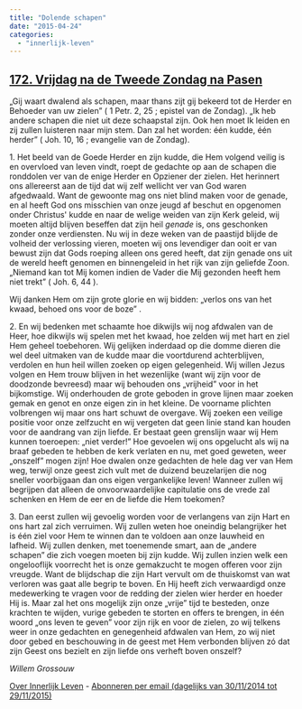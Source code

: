 ```yaml
---
title: "Dolende schapen"
date: "2015-04-24"
categories: 
  - "innerlijk-leven"
---
```


## [172\. Vrijdag na de Tweede Zondag na Pasen](http://ift.tt/1GnVJOf)

„Gij waart dwalend als schapen, maar thans zijt gij bekeerd tot de Herder en Behoeder van uw zielen” ( 1 Petr. 2, 25 ; epistel van de Zondag). „Ik heb andere schapen die niet uit deze schaapstal zijn. Ook hen moet Ik leiden en zij zullen luisteren naar mijn stem. Dan zal het worden: één kudde, één herder” ( Joh. 10, 16 ; evangelie van de Zondag).

1\. Het beeld van de Goede Herder en zijn kudde, die Hem volgend veilig is en overvloed van leven vindt, roept de gedachte op aan de schapen die ronddolen ver van de enige Herder en Opziener der zielen. Het herinnert ons allereerst aan de tijd dat wij zelf wellicht ver van God waren afgedwaald. Want de gewoonte mag ons niet blind maken voor de genade, en al heeft God ons misschien van onze jeugd af beschut en opgenomen onder Christus' kudde en naar de welige weiden van zijn Kerk geleid, wij moeten altijd blijven beseffen dat zijn heil _genade_ is, ons geschonken zonder onze verdiensten. Nu wij in deze weken van de paastijd blijde de volheid der verlossing vieren, moeten wij ons levendiger dan ooit er van bewust zijn dat Gods roeping alleen ons gered heeft, dat zijn genade ons uit de wereld heeft genomen en binnengeleid in het rijk van zijn geliefde Zoon. „Niemand kan tot Mij komen indien de Vader die Mij gezonden heeft hem niet trekt” ( Joh. 6, 44 ).

Wij danken Hem om zijn grote glorie en wij bidden: „verlos ons van het kwaad, behoed ons voor de boze” .

2\. En wij bedenken met schaamte hoe dikwijls wij nog afdwalen van de Heer, hoe dikwijls wij spelen met het kwaad, hoe zelden wij met hart en ziel Hem geheel toebehoren. Wij gelijken inderdaad op die domme dieren die wel deel uitmaken van de kudde maar die voortdurend achterblijven, verdolen en hun heil willen zoeken op eigen gelegenheid. Wij willen Jezus volgen en Hem trouw blijven in het wezenlijke (want wij zijn voor de doodzonde bevreesd) maar wij behouden ons „vrijheid” voor in het bijkomstige. Wij onderhouden de grote geboden in grove lijnen maar zoeken gemak en genot en onze eigen zin in het kleine. De voorname plichten volbrengen wij maar ons hart schuwt de overgave. Wij zoeken een veilige positie voor onze zelfzucht en wij vergeten dat geen linie stand kan houden voor de aandrang van zijn liefde. Er bestaat geen grenslijn waar wij Hem kunnen toeroepen: „niet verder!” Hoe gevoelen wij ons opgelucht als wij na braaf gebeden te hebben de kerk verlaten en nu, met goed geweten, weer „onszelf” mogen zijn! Hoe dwalen onze gedachten de hele dag ver van Hem weg, terwijl onze geest zich vult met de duizend beuzelarijen die nog sneller voorbijgaan dan ons eigen vergankelijke leven! Wanneer zullen wij begrijpen dat alleen de onvoorwaardelijke capitulatie ons de vrede zal schenken en Hem de eer en de liefde die Hem toekomen?

3\. Dan eerst zullen wij gevoelig worden voor de verlangens van zijn Hart en ons hart zal zich verruimen. Wij zullen weten hoe oneindig belangrijker het is één ziel voor Hem te winnen dan te voldoen aan onze lauwheid en lafheid. Wij zullen denken, met toenemende smart, aan de „andere schapen” die zich voegen moeten bij zijn kudde. Wij zullen inzien welk een ongelooflijk voorrecht het is onze gemakzucht te mogen offeren voor zijn vreugde. Want de blijdschap die zijn Hart vervult om de thuiskomst van wat verloren was gaat alle begrip te boven. En Hij heeft zich verwaardigd onze medewerking te vragen voor de redding der zielen wier herder en hoeder Hij is. Maar zal het ons mogelijk zijn onze „vrije” tijd te besteden, onze krachten te wijden, vurige gebeden te storten en offers te brengen, in één woord „ons leven te geven” voor zijn rijk en voor de zielen, zo wij telkens weer in onze gedachten en genegenheid afdwalen van Hem, zo wij niet door gebed en beschouwing in de geest met Hem verbonden blijven zó dat zijn Geest ons bezielt en zijn liefde ons verheft boven onszelf?

_Willem Grossouw_

[Over Innerlijk Leven](http://ift.tt/1y6X5mY) - [Abonneren per email (dagelijks van 30/11/2014 tot 29/11/2015)](http://eepurl.com/9P3DT)
